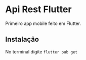 # Api Rest Flutter

Primeiro app mobile feito em Flutter.

## Instalação

No terminal digite `flutter pub get`
